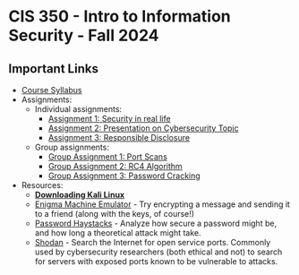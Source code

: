 # CIS 350 - Intro to Information Security - Fall 2024

## Important Links

* [Course Syllabus](SYLLABUS.md)
* Assignments:
  * Individual assignments:
    * [Assignment 1: Security in real life](I_ASSIGN1.md)
    * [Assignment 2: Presentation on Cybersecurity Topic](I_ASSIGN2.md)
    * [Assignment 3: Responsible Disclosure](I_ASSIGN3.md)
  * Group assignments:
    * [Group Assignment 1: Port Scans](G_ASSIGN1.md)
    * [Group Assignment 2: RC4 Algorithm](G_ASSIGN2.md)
    * [Group Assignment 3: Password Cracking](G_ASSIGN3.md)
* Resources:
  * **[Downloading Kali Linux](KALI.md)**
  * [Enigma Machine Emulator](https://www.101computing.net/enigma-machine-emulator/) - Try encrypting a message and sending it to a friend (along with the keys, of course!)
  * [Password Haystacks](https://www.grc.com/haystack.htm) - Analyze how secure a password might be, and how long a theoretical attack might take.
  * [Shodan](https://www.shodan.io/) - Search the Internet for open service ports. Commonly used by cybersecurity researchers (both ethical and not) to search for servers with exposed ports known to be vulnerable to attacks.
